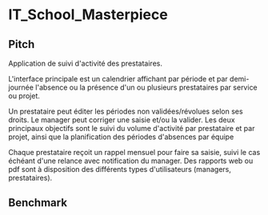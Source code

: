 # IT_School_Masterpiece

## Pitch

Application de suivi d'activité des prestataires.

L'interface principale est un calendrier affichant par période et par demi-journée l'absence ou la présence d'un ou plusieurs prestataires par service ou projet.

Un prestataire peut éditer les périodes non validées/révolues selon ses droits. Le manager peut corriger une saisie et/ou la valider.
Les deux principaux objectifs sont le suivi du volume d'activité par prestataire et par projet, ainsi que la planification des périodes d'absences par équipe

Chaque prestataire reçoit un rappel mensuel pour faire sa saisie, suivi le cas échéant d'une relance avec notification du manager.
Des rapports web ou pdf sont à disposition des différents types d'utilisateurs (managers, prestataires).



## Benchmark

